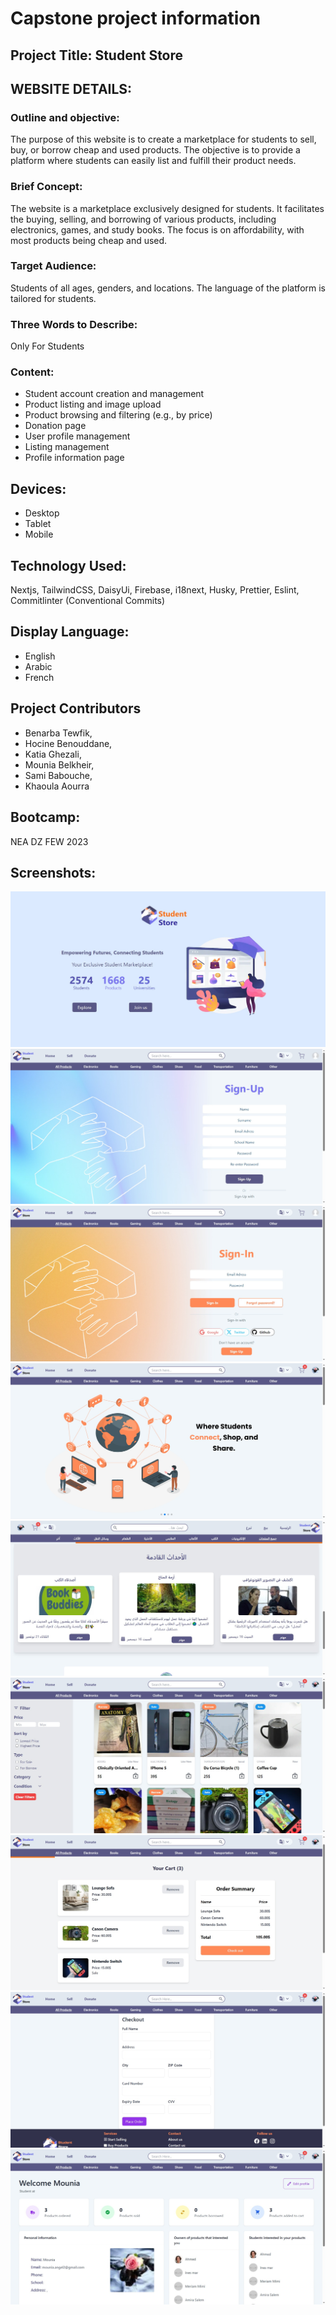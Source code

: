 # Capstone project information

## Project Title: Student Store

## WEBSITE DETAILS:

### Outline and objective:

The purpose of this website is to create a marketplace for students to sell, buy, or borrow cheap and used products. The objective is to provide a platform where students can easily list and fulfill their product needs.

### Brief Concept:

The website is a marketplace exclusively designed for students. It facilitates the buying, selling, and borrowing of various products, including electronics, games, and study books. The focus is on affordability, with most products being cheap and used.

### Target Audience:

Students of all ages, genders, and locations. The language of the platform is tailored for students.

### Three Words to Describe:

Only For Students

### Content:

-   Student account creation and management
-   Product listing and image upload
-   Product browsing and filtering (e.g., by price)
-   Donation page
-   User profile management
-   Listing management
-   Profile information page

## Devices:

-   Desktop
-   Tablet
-   Mobile

## Technology Used:

Nextjs, TailwindCSS, DaisyUi, Firebase, i18next, Husky, Prettier, Eslint, Commitlinter (Conventional Commits)

## Display Language:

-   English
-   Arabic
-   French

## Project Contributors

-   Benarba Tewfik,
-   Hocine Benouddane,
-   Katia Ghezali,
-   Mounia Belkheir,
-   Sami Babouche,
-   Khaoula Aourra

## Bootcamp:

NEA DZ FEW 2023

## Screenshots:

![splash](image.png)
![sign up](image-1.png)
![sign in](image-2.png)
![home en](image-3.png)
![home ar](image-4.png)
![all products](image-5.png)
![my cart](image-6.png)
![checkout](image-7.png)
![profile](image-8.png)
